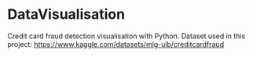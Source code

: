 # DataVisualisation

Credit card fraud detection visualisation with Python. 
Dataset used in this project: https://www.kaggle.com/datasets/mlg-ulb/creditcardfraud
